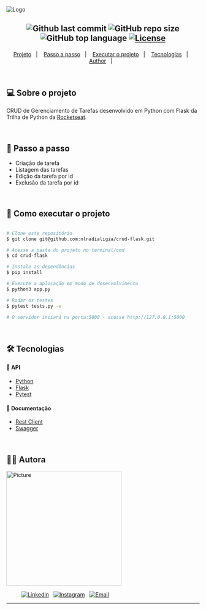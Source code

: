 ![Logo](https://ik.imagekit.io/l7cwocexhc/crud-flask/crud-flask.png?updatedAt=1706701139280)

<h2  align="center">

![Github last commit](https://img.shields.io/github/last-commit/nlnadialigia/crud-flask?color=340110&style=plastic)
![GitHub repo size](https://img.shields.io/github/repo-size/nlnadialigia/crud-flask?color=340110&style=plastic)
![GitHub top language](https://img.shields.io/github/languages/top/nlnadialigia/crud-flask?style=plastic&color=340110)
[![License](https://img.shields.io/github/license/nlnadialigia/crud-flask?color=340110&logoColor=340110&style=plastic)](./LICENSE)

</h2>
<p align="center">
  <a href="#💻-sobre-projeto">Projeto</a>&nbsp;&nbsp;&nbsp;|&nbsp;&nbsp;&nbsp;
  <a href="#📎-passo-a-passo">Passo a passo</a>&nbsp;&nbsp;&nbsp;|&nbsp;&nbsp;&nbsp;
  <a href="#🚀-como-executar-o-projeto">Executar o projeto</a>&nbsp;&nbsp;&nbsp;|&nbsp;&nbsp;&nbsp;
  <a href="#🛠-tecnologias">Tecnologias</a>&nbsp;&nbsp;&nbsp;|&nbsp;&nbsp;&nbsp;
  <a href="#-author">Author</a>&nbsp;&nbsp;&nbsp;|&nbsp;&nbsp;&nbsp;
</p>

<br>

## 💻 Sobre o projeto

CRUD de Gerenciamento de Tarefas desenvolvido em Python com Flask da Trilha de Python da [Rocketseat](https://www.rocketseat.com.br/).

<!-- ![Em construção](https://ik.imagekit.io/l7cwocexhc/crud-flask/em-contrucao.png?updatedAt=1706705289779) -->

<br>

## 📎 Passo a passo

- Criação de tarefa
- Listagem das tarefas
- Edição da tarefa por id
- Exclusão da tarefa por id

<br>

## 🚀 Como executar o projeto

```bash

# Clone este repositório
$ git clone git@github.com:nlnadialigia/crud-flask.git

# Acesse a pasta do projeto no terminal/cmd
$ cd crud-flask

# Instale as dependências
$ pip install

# Execute a aplicação em modo de desenvolvimento
$ python3 app.py

# Rodar os testes
$ pytest tests.py -v

# O servidor inciará na porta:5000 - acesse http://127.0.0.1:5000

```

<br>

## 🛠 Tecnologias

#### 🎲 API

- [Python](https://www.python.org)
- [Flask](https://flask.palletsprojects.com/en/3.0.x/)
- [Pytest](https://docs.pytest.org/en/7.1.x/contents.html)

#### 🎲 Documentação

- [Rest Client](client.http)
- [Swagger](https://app.swaggerhub.com/apis/nlnadialigia/api-de_gerenciamento_de_tarefas/1.0.0)

<br>

## 👩‍💼 Autora

<img src="https://ik.imagekit.io/l7cwocexhc/me/card_nlnadialigia.png?updatedAt=1694126884257" width="300px;" alt="Picture"/>

&nbsp;&nbsp;&nbsp;&nbsp;&nbsp;&nbsp;&nbsp;&nbsp;&nbsp;&nbsp;[![Linkedin](https://img.shields.io/badge/-Linkedin-732a7b?style=plastic&logo=Linkedin&logoColor=white&link=https://www.linkedin.com/in/nlnadialigia/)](https://www.linkedin.com/in/nlnadialigia)&nbsp;&nbsp;
[![Instagram](https://img.shields.io/badge/Instagram-732a7b?style=plastic&logo=instagram&logoColor=white)](https://www.instagram.com/nl.nadia.ligia)&nbsp;&nbsp;
[![Email](https://img.shields.io/badge/-Email-732a7b?style=plastic&logo=Gmail&logoColor=white&link=mailto:nlnadialigia@gmail.com)](mailto:nlnadialigia@gmail.com)&nbsp;&nbsp;

---